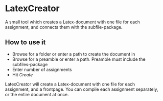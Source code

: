 # LatexCreator
A small tool which creates a Latex-document with one file for each assignment, and connects them with the subfile-package.

## How to use it
 - Browse for a folder or enter a path to create the document in
 - Browse for a preamble or enter a path. Preamble must include the subfiles-package
 - Enter number of assignments
 - Hit _Create_
 
 LatexCreator will create a Latex-document with one file for each assignment, and a frontpage.
 You can compile each assignment separately, or the entire document at once.
